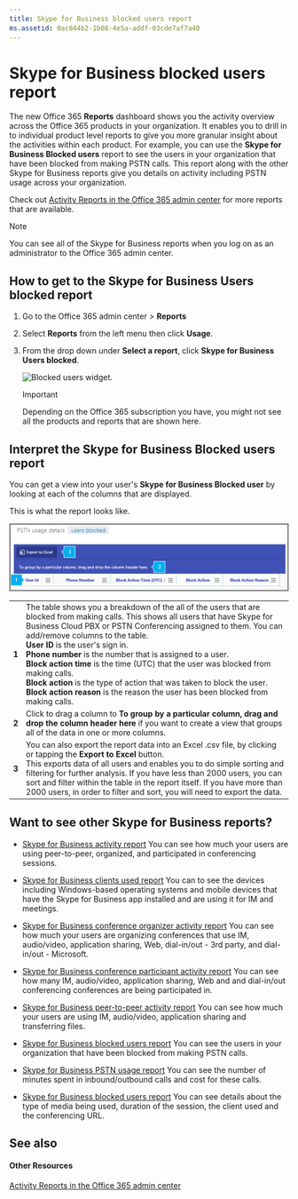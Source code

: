 ```yaml
---
title: Skype for Business blocked users report
ms.assetid: 0ac844b2-1b08-4e5a-addf-03cde7af7a40
---
```



# Skype for Business blocked users report

The new Office 365 **Reports** dashboard shows you the activity overview across the Office 365 products in your organization. It enables you to drill in to individual product level reports to give you more granular insight about the activities within each product. For example, you can use the **Skype for Business Blocked users** report to see the users in your organization that have been blocked from making PSTN calls. This report along with the other Skype for Business reports give you details on activity including PSTN usage across your organization.
  
    
    

 Check out [Activity Reports in the Office 365 admin center](http://technet.microsoft.com/library/0d6dfb17-8582-4172-a9a9-aed798150263%28Office.14%29.aspx) for more reports that are available.
> [!NOTE]
> You can see all of the Skype for Business reports when you log on as an administrator to the Office 365 admin center. 
  
    
    


## How to get to the Skype for Business Users blocked report


1. Go to the Office 365 admin center > **Reports**
    
  
2. Select **Reports** from the left menu then click **Usage**.
    
  
3. From the drop down under **Select a report**, click **Skype for Business Users blocked**.
    
     ![Blocked users widget.](images/e21e72b7-87d5-499c-bd91-51307ec8199e.snag)
  

    
    > [!IMPORTANT]
      > Depending on the Office 365 subscription you have, you might not see all the products and reports that are shown here. 

## Interpret the Skype for Business Blocked users report

You can get a view into your user's **Skype for Business Blocked user** by looking at each of the columns that are displayed.
  
    
    
This is what the report looks like.
  
    
    

  
    
    
![Block users report.](images/3cc9009c-f24a-4bd0-b7a1-5fbb76353eaf.png)
  
    
    

  
    
    

  
    
    

|||
|:-----|:-----|
|**1** <br/> | The table shows you a breakdown of the all of the users that are blocked from making calls. This shows all users that have Skype for Business Cloud PBX or PSTN Conferencing assigned to them. You can add/remove columns to the table. <br/> **User ID** is the user's sign in. <br/> **Phone number** is the number that is assigned to a user. <br/> **Block action time** is the time (UTC) that the user was blocked from making calls. <br/> **Block action** is the type of action that was taken to block the user. <br/> **Block action reason** is the reason the user has been blocked from making calls. <br/> |
|**2** <br/> |Click to drag a column to **To group by a particular column, drag and drop the column header here** if you want to create a view that groups all of the data in one or more columns. <br/> |
|**3** <br/> |You can also export the report data into an Excel .csv file, by clicking or tapping the **Export to Excel** button. <br/> This exports data of all users and enables you to do simple sorting and filtering for further analysis. If you have less than 2000 users, you can sort and filter within the table in the report itself. If you have more than 2000 users, in order to filter and sort, you will need to export the data.  <br/> |
   

## Want to see other Skype for Business reports?


-  [Skype for Business activity report](skype-for-business-activity-report.md) You can see how much your users are using peer-to-peer, organized, and participated in conferencing sessions.
    
  
-  [Skype for Business clients used report](skype-for-business-clients-used-report.md) You can to see the devices including Windows-based operating systems and mobile devices that have the Skype for Business app installed and are using it for IM and meetings.
    
  
-  [Skype for Business conference organizer activity report](skype-for-business-conference-organizer-activity-report.md) You can see how much your users are organizing conferences that use IM, audio/video, application sharing, Web, dial-in/out - 3rd party, and dial-in/out - Microsoft.
    
  
-  [Skype for Business conference participant activity report](skype-for-business-conference-participant-activity-report.md) You can see how many IM, audio/video, application sharing, Web and and dial-in/out conferencing conferences are being participated in.
    
  
-  [Skype for Business peer-to-peer activity report](skype-for-business-peer-to-peer-activity-report.md) You can see how much your users are using IM, audio/video, application sharing and transferring files.
    
  
-  [Skype for Business blocked users report](skype-for-business-blocked-users-report.md) You can see the users in your organization that have been blocked from making PSTN calls.
    
  
-  [Skype for Business PSTN usage report](skype-for-business-pstn-usage-report.md) You can see the number of minutes spent in inbound/outbound calls and cost for these calls.
    
  
-  [Skype for Business blocked users report](skype-for-business-blocked-users-report.md) You can see details about the type of media being used, duration of the session, the client used and the conferencing URL.
    
  

## See also


#### Other Resources


  
    
    
 [Activity Reports in the Office 365 admin center](http://technet.microsoft.com/library/0d6dfb17-8582-4172-a9a9-aed798150263%28Office.14%29.aspx)
